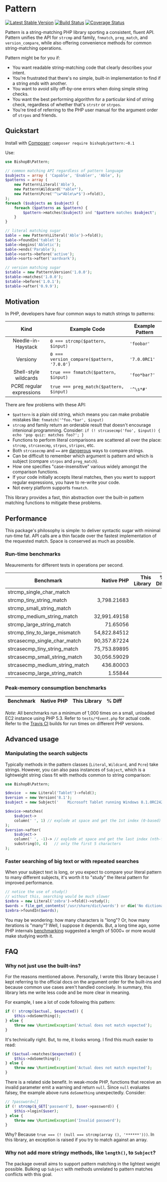 # Pattern

[![Latest Stable Version](https://poser.pugx.org/bishopb/pattern/v/stable.png)](https://packagist.org/packages/bishopb/pattern) [![Build Status](https://travis-ci.org/bishopb/pattern.png?branch=master)](https://travis-ci.org/bishopb/pattern) [![Coverage Status](https://coveralls.io/repos/bishopb/pattern/badge.png?branch=master)](https://coveralls.io/r/bishopb/pattern?branch=master)

Pattern is a string-matching PHP library sporting a consistent, fluent API.
Pattern unifies the API for `strcmp` and family, `fnmatch`, `preg_match`, and
`version_compare`, while also offering convenience methods for common
string-matching operations.

Pattern might be for you if:

* You want readable string-matching code that clearly describes your intent.
* You're frustrated that there's no simple, built-in implementation to find if
a string *ends* with another.
* You want to avoid silly off-by-one errors when doing simple string checks.
* You want the best performing algorithm for a particular kind of string check,
regardless of whether that's `strstr` or `strpos`.
* You're tired of referring to the PHP user manual for the argument order of
`strpos` and friends.

## Quickstart

Install with [Composer][1]: `composer require bishopb/pattern:~0.1`

Use:

```php
use BishopB\Pattern;

// common matching API regardless of pattern language
$subjects = array ( 'Capable', 'Enabler', 'Able', );
$patterns = array (
    new Pattern\Literal('Able'),
    new Pattern\Wildcard('*able*'),
    new Pattern\Pcre('^\w*Able\w*$')->fold(),
);
foreach ($subjects as $subject) {
    foreach ($patterns as $pattern) {
        $pattern->matches($subject) and "$pattern matches $subject";
    }
}

// literal matching sugar
$able = new Pattern\Literal('Able')->fold();
$able->foundIn('tablet');
$able->begins('Abletic');
$able->ends('Parable');
$able->sorts->before('active');
$able->sorts->after('aardvark');

// version matching sugar
$stable = new Pattern\Version('1.0.0');
$stable->matches('1.0.0');
$stable->before('1.0.1');
$stable->after('0.9.9');
```


## Motivation
In PHP, developers have four common ways to match strings to patterns:

Kind | Example Code | Example Pattern
:---:|------|----------------
Needle-in-Haystack | `0 === strcmp($pattern, $input)` | `'foobar'`
Versiony | `0 === version_compare($pattern, '7.0.0')` | `'7.0.0RC1'`
Shell-style wildcards | `true === fnmatch($pattern, $input)` | `'foo*bar?'`
PCRE regular expressions | `true === preg_match($pattern, $input)` | `'^\s*#'`

There are few problems with these API:

* `$pattern` is a plain old string, which means you can make probable mistakes
like: `fnmatch('^foo.*bar', $input)`
* `strcmp` and family return an orderable result that doesn't encourage
intenional programming. Consider:
`if (! strcasecmp('foo', $input)) { echo 'pop quiz: matches foo?'; }`
* Functions to perform literal comparisons are scattered all over the place:
`strcmp`, `strcasecmp`, `strpos`, `stripos`, etc.
* Both `strcasecmp` and `==` are [dangerous][2] ways to compare strings.
* Can be difficult to remember which argument is pattern and which is subject
(compare `strpos` and `preg_match`).
* How one specifies "case-insensitive" various widely amongst the comparison
functions.
* If your code initially accepts literal matches, then you want to support
regular expressions, you have to re-write your code.
* Not every platform supports `fnmatch`.

This library provides a fast, thin abstraction over the built-in pattern
matching functions to mitigate these problems.


## Performance

This package's philosophy is simple: to deliver syntactic sugar with minimal
run-time fat.  API calls are a thin facade over the fastest implementation of
the requested match.  Space is conserved as much as possible.

### Run-time benchmarks

Meaurements for different tests in operations per second.

Benchmark | Native PHP | This Library | % Diff
----------|-----------:|-------------:|------:
strcmp_single_char_match | | |
strcmp_tiny_string_match | 3,798.21683 | |
strcmp_small_string_match | | |
strcmp_medium_string_match | 32,991.49158 | |
strcmp_large_string_match | 71.65056 | |
strcmp_tiny_to_large_mismatch | 54,822.84512 | |
strcasecmp_single_char_match | 90,357.87224 | |
strcasecmp_tiny_string_match | 75,753.89895 | |
strcasecmp_small_string_match | 30,056.59029 | |
strcasecmp_medium_string_match | 436.80003 | |
strcasecmp_large_string_match | 1.55844 | |

### Peak-memory consumption benchmarks

Benchmark | Native PHP | This Library | % Diff
----------|-----------:|-------------:|------:

*Note*: All benchmarks run a minimum of 1,000 times on a small, unloaded EC2 instance
using PHP 5.3.  Refer to `tests/*Event.php` for actual code.  Refer to the
[Travis CI][3] builds for run times on different PHP versions.


## Advanced usage

### Manipulating the search subjects

Typically methods in the pattern classes (`Literal`, `Wildcard`, and `Pcre`)
take strings.  However, you can also pass instances of `Subject`, which is
a lightweight string class fit with methods common to string comparison:

```php
use BishopB\Pattern;

$device  = new Literal('Tablet')->fold();
$version = new Version('8.1');
$subject = new Subject('    Microsoft Tablet running Windows 8.1.0RC242.')-trim();

$device->matches(
    $subject->
    column(' ', 1) // explode at space and get the 1st index (0-based)
);
$version->after(
    $subject->
    column(' ', -1)-> // explode at space and get the last index (nth-from last)
    substring(0, 4)   // only the first 5 characters
);
```

### Faster searching of big text or with repeated searches

When your subject text is long, or you expect to compare your literal pattern to
many different subjects, it's worth it to "study" the literal pattern for
improved performance.

```php
// notice the use of study()
// without this, searching would be much slower
$zebra = new Literal('zebra')->fold()->study();
$words = file_get_contents('/usr/share/dict/words') or die('No dictionary');
$zebra->foundIn($words);
```

You may be wondering: how many characters is "long"?  Or, how many iterations
is "many"?  Well, I suppose it depends.  But, a long time ago, some PHP
internals [benchmarking][4] suggested a length of 5000+ or more would make
studying worth it.


## FAQ

### Why not just use the built-ins?

For the reasons mentioned above.  Personally, I wrote this library because
I kept referring to the official docs on the argument order for the built-ins
and because common use cases aren't handled concisely.  In summary, this
library lets me write less code and be more clear in meaning.

For example, I see a lot of code following this pattern:
```php
if (! strcmp($actual, $expected)) {
    $this->doSomething();
} else {
    throw new \RuntimeException('Actual does not match expected');
}
```

It's technically right.  But, to me, it looks wrong.  I find this much easier
to read:

```php
if ($actual->matches($expected)) {
    $this->doSomething();
} else {
    throw new \RuntimeException('Actual does not match expected');
}
```

There is a related side benefit.  In weak-mode PHP, functions that receive
an invalid parameter emit a warning and return `null`.  Since `null` evaluates
falsey, the example above runs `doSomething` unexpectedly.  Consider:

```php
// ?password=[]
if (! strcmp($_GET['password'], $user->password)) {
    $this->login($user);
} else {
    throw new \RuntimeException('Invalid password');
}
```

Why? Because `true === (! (null === strcmp(array (), '******')))`. In this
library, an exception is raised if you try to match against an array.


### Why not add more stringy methods, like `length()`, to `Subject`?

The package overall aims to support pattern matching in the lightest weight
possible.  Bulking up `Subject` with methods unrelated to pattern matches
conflicts with this goal.

[1]: http://getcomposer.org/
[2]: https://bugs.php.net/bug.php?id=64069
[3]: https://travis-ci.org/bishopb/pattern
[4]: http://grokbase.com/t/php/php-internals/0869z2aemb/algorithm-optimizations-string-search#20080611g4vev3qwk7sj0sdwmgjtg7pjyc
